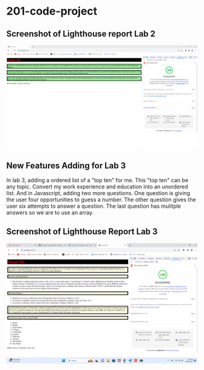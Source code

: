 # 201-code-project

## Screenshot of Lighthouse report Lab 2

![lighthouse-report](lighthouseReport-lab2.png)

## New Features Adding for Lab 3

In lab 3, adding a ordered list of a "top ten" for me. This "top ten" can be any topic. Convert my work experience and education into an unordered list. And in Javascript, adding two more questions. One question is giving the user four opportunities to guess a number. The other question gives the user six attempts to answer a question. The last question has mulitple answers so we are to use an array.

## Screenshot of Lighthouse Report Lab 3

![lighthouse-report-lab3](lighthouse-lab3.png)
